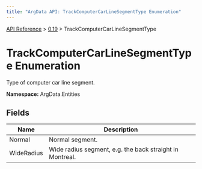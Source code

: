 ```yaml
---
title: "ArgData API: TrackComputerCarLineSegmentType Enumeration"
---
```


[API Reference](/argdata/api) &gt; [0.19](/argdata/api/0.19) &gt; TrackComputerCarLineSegmentType

# TrackComputerCarLineSegmentType Enumeration

Type of computer car line segment.

**Namespace:** ArgData.Entities

## Fields

<table class="table table-bordered table-striped ">
<thead>
  <tr>
    <th>Name</th>
    <th>Description</th>
  </tr>
</thead>
<tbody>
  <tr>
    <td>Normal</td>
    <td>Normal segment.</td>
  </tr>
  <tr>
    <td>WideRadius</td>
    <td>Wide radius segment, e.g. the back straight in Montreal.</td>
  </tr>
</tbody>
</table>



